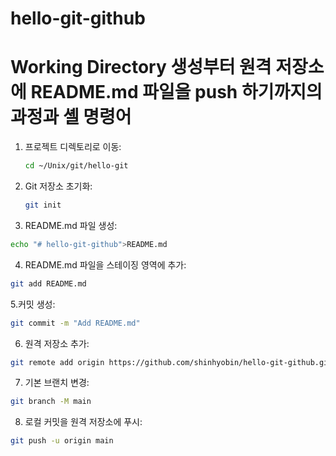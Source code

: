 # hello-git-github
# Working Directory 생성부터 원격 저장소에 README.md 파일을 push 하기까지의 과정과 셸 명령어

1. 프로젝트 디렉토리로 이동:
   ```bash
   cd ~/Unix/git/hello-git
2. Git 저장소 초기화:
   ```bash
   git init
3. README.md 파일 생성:
  ```bash
  echo "# hello-git-github">README.md
  ```
4. README.md 파일을 스테이징 영역에 추가:
```bash
git add README.md
```
5.커밋 생성:
```bash
git commit -m "Add README.md"
```
6. 원격 저장소 추가:
```bash
git remote add origin https://github.com/shinhyobin/hello-git-github.git
```
7. 기본 브랜치 변경:
```bash
git branch -M main
```
8. 로컬 커밋을 원격 저장소에 푸시:
```bash
git push -u origin main
```

